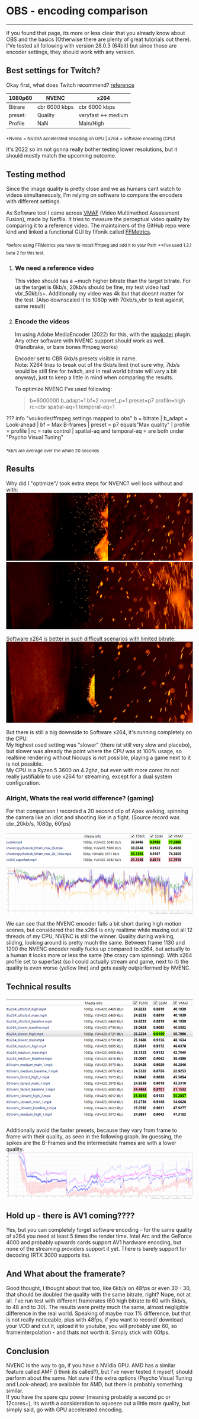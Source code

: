 # OBS - encoding comparison

---

If you found that page, its more or less clear that you already know about OBS and the basics (Otherwise there are plenty of great tutorials out there). I'Ve tested all following with version 28.0.3 (64bit) but since those are encoder settings, they should work with any version.

## Best settings for Twitch?

Okay first, what does Twitch recommend? [reference](https://stream.twitch.tv/encoding/)

| 1080p60 | NVENC         | x264                |
| ------- | ------------- | ------------------- |
| Bitrare | cbr 6000 kbps | cbr 6000 kbps       |
| preset: | Quality       | veryfast <-> medium |
| Profile | NaN           | Main/High           |

<sub>\*Nvenc = NVIDIA accelerated encoding on GPU | x264 = software encoding (CPU)</sub>

It's 2022 so im not gonna really bother testing lower resolutions, but it should mostly match the upcoming outcome.

## Testing method

Since the image quality is pretty close and we as humans cant watch to videos simultaneously, I'm relying on software to compare the encoders with different settings.

As Software tool I came across [VMAF](https://github.com/Netflix/vmaf) (Video Multimethod Assessment Fusion), made by Netflix. It tries to measure the perceptual video quality by comparing it to a reference video. The maintainers of the GitHub repo were kind and linked a functional GUI by fifonik called [FFMetrics](https://github.com/Netflix/vmaf).

<sub>\*before using FFMetrics you have to install ffmpeg and add it to your Path</sub>
<sub>\*\*I've used 1.3.1 beta 2 for this test.</sub>

1. ### We need a reference video

    This video should has a ~much higher bitrate than the target bitrate. For us the target is 6kb/s, 20kb/s should be fine, my test video had vbr_50kb/s+. Additionally my video was 4k but that doesnt matter for the test. (Also downscaled it to 1080p with 70kb/s_vbr to test against, same result)

2. ### Encode the videos

    Im using Adobe MediaEncoder (2022) for this, with the [voukoder](https://www.voukoder.org/forum/thread/783-downloads-instructions/) plugin. Any other software with NVENC support should work as well. (Handbrake, or bare bones ffmpeg works)

    Encoder set to CBR 6kb/s presets visible in name.  
    Note: X264 tries to break out of the 6kb/s limit (not sure why, 7kb/s would be still fine for twitch, and in real world bitrate will vary a bit anyway), just to keep a little in mind when comparing the results.

    To optimize NVENC I've used following:

    > b=6000000 b_adapt=1 bf=2 nonref_p=1 preset=p7 profile=high rc=cbr spatial-aq=1 temporal-aq=1

??? info "voukoder/ffmpeg settings mapped to obs"
    b = bitrate | b_adapt = Look-ahead | bf = Max B-frames | preset = p7 equals"Max quality" | profile = profile | rc = rate control | spatial-aq and temporal-aq = are both under "Psycho Visual Tuning"

<sub>\*kb/s are average over the whole 20 seconds</sub>

## Results

Why did I "optimize"/ took extra steps for NVENC? well look without and with:
![img](img/unoptimized_hvenc_max.png)
![img](img/optimized_hvenc_max.png)

Software x264 is better in such difficult scenarios with limited bitrate:
![img](img/slower_high_x264.png)

But there is still a big downside to Software x264, it's running completely on the CPU.  
My highest used setting was "slower" (there ist still very slow and placebo), but slower was already the point where the CPU was at 100% usage, so realtime rendering without hiccups is not possible, playing a game next to it is not possible.  
My CPU is a Ryzen 5 3600 on 4.2ghz, but even with more cores its not really justifiable to use x264 for streaming, except for a dual system configuration.

### Alright, Whats the real world difference? (gaming)

For that comparison I recorded a 20 second clip of Apex walking, spinning the camera like an idiot and shooting like in a fight. (Source record was cbr_20kb/s, 1080p, 60fps)

![img](img/screen2.png)
![img](img/VMAF2.png)

We can see that the NVENC encoder falls a bit short during high motion scenes, but considered that the x264 is only realtime while maxing out all 12 threads of my CPU, NVENC is still the winner. Quality during walking, sliding, looking around is pretty much the same. Between frame 1130 and 1200 the NVENC encoder really fucks up compared to x264, but actually to a human it looks more or less the same (the crazy cam spinning).
With x264 profile set to superfast (so I could actually stream and game, next to it) the quality is even worse (yellow line) and gets easily outperformed by NVENC.

## Technical results

![img](img/FFmetrics_results.png)

Additionally avoid the faster presets, because they vary from frame to frame with their quality, as seen in the following graph. Im guessing, the spikes are the B-Frames and the intermediate frames are with a lower quality.
![img](img/plot.png)

## Hold up - there is AV1 coming????

Yes, but you can completely forget software encoding - for the same quality of x264 you need at least 5 times the render time. Intel Arc and the GeForce 4000 and probably upwards cards support AV1 hardware encoding, but none of the streaming providers support it yet. There is barely support for decoding (RTX 3000 supports its).

## And What about the framerate?

Good thought, I thought about that too, like 6kb/s on 48fps or even 30 - 30, that should be doubled the quality with the same bitrate, right? Nope, not at all. I've run test with different framerates (60 high bitrate to 60 with 6kb/s, to 48 and to 30). The results were pretty much the same, almost negligible difference in the real world.
Speaking of maybe max 1% difference, but that is not really noticeable, plus with 48fps, if you want to record/ download your VOD and cut it, upload it to youtube, you will probably use 60, so frameinterpolation - and thats not worth it. Simply stick with 60fps.

## Conclusion

NVENC is the way to go, if you have a NVidia GPU. AMD has a similar feature called AMF (i think its called?), but I've never tested it myself, should perform about the same. Not sure if the extra options (Psycho Visual Tuning and Look-ahead) are available for AMD, but there is probably something similar.  
If you have the spare cpu power (meaning probably a second pc or 12cores+), its worth a consideration to squeeze out a little more quality, but simply said, go with GPU accelerated encoding.
